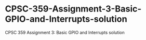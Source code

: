 # CPSC-359-Assignment-3-Basic-GPIO-and-Interrupts-solution
CPSC 359 Assignment 3: Basic GPIO and Interrupts solution
